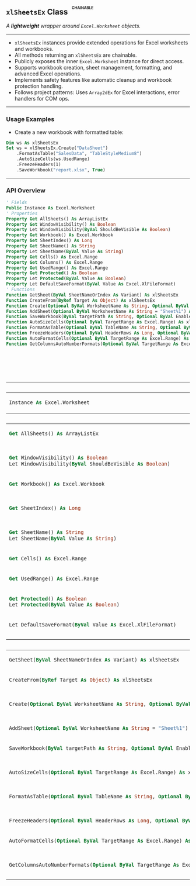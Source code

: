 ## **`xlSheetsEx` Class** <sup><sub><sup> &nbsp; <sup>__CHAINABLE__</sup></sup></sub></sup>

_A **lightweight** wrapper around `Excel.Worksheet` objects._

---

- `xlSheetsEx` instances provide extended operations for Excel worksheets and workbooks.
- All methods returning an `xlSheetsEx` are chainable.
- Publicly exposes the inner `Excel.Worksheet` instance for direct access.
- Supports workbook creation, sheet management, formatting, and advanced Excel operations.
- Implements safety features like automatic cleanup and workbook protection handling.
- Follows project patterns: Uses `Array2dEx` for Excel interactions, error handlers for COM ops.

---

### **Usage Examples**

* Create a new workbook with formatted table:

```vb
Dim ws As xlSheetsEx
Set ws = xlSheetsEx.Create("DataSheet")
    .FormatAsTable("SalesData", "TableStyleMedium8")
    .AutoSizeCells(ws.UsedRange)
    .FreezeHeaders(1)
    .SaveWorkbook("report.xlsx", True)
```

---

### **API Overview**

```vb
' Fields
Public Instance As Excel.Worksheet
' Properties
Property Get AllSheets() As ArrayListEx
Property Get WindowVisibility() As Boolean
Property Let WindowVisibility(ByVal ShouldBeVisible As Boolean)
Property Get Workbook() As Excel.Workbook
Property Get SheetIndex() As Long
Property Get SheetName() As String
Property Let SheetName(ByVal Value As String)
Property Get Cells() As Excel.Range
Property Get Columns() As Excel.Range
Property Get UsedRange() As Excel.Range
Property Get Protected() As Boolean
Property Let Protected(ByVal Value As Boolean)
Property Let DefaultSaveFormat(ByVal Value As Excel.XlFileFormat)
' Functions
Function GetSheet(ByVal SheetNameOrIndex As Variant) As xlSheetsEx
Function CreateFrom(ByRef Target As Object) As xlSheetsEx
Function Create(Optional ByVal WorksheetName As String, Optional ByVal TargetFile As Variant, Optional ByVal Options As DictionaryEx) As xlSheetsEx
Function AddSheet(Optional ByVal WorksheetName As String = "Sheet%1") As xlSheetsEx
Function SaveWorkbook(ByVal targetPath As String, Optional ByVal EnableMacros As Boolean = False) As xlSheetsEx
Function AutoSizeCells(Optional ByVal TargetRange As Excel.Range) As xlSheetsEx
Function FormatAsTable(Optional ByVal TableName As String, Optional ByVal TableStyle As String) As xlSheetsEx
Function FreezeHeaders(Optional ByVal HeaderRows As Long, Optional ByVal HeaderColumns As Long) As xlSheetsEx
Function AutoFormatCells(Optional ByVal TargetRange As Excel.Range) As xlSheetsEx
Function GetColumnsAutoNumberFormats(Optional ByVal TargetRange As Excel.Range) As Variant
```

<table width="100%"><caption>

### **`xlSheetsEx` API**  
</caption>
<thead><tr><th colspan="2">FIELDS</th></tr></thead>
<tbody>
<tr><td align="left" valign="top">

```vb
Instance As Excel.Worksheet
```
</td><td align="left" valign="top">
The underlying Excel worksheet object.
</td></tr>
</tbody>

<thead><tr><th colspan="2">PROPERTIES</th></tr></thead>
<tbody>
<tr><td align="left" valign="top">

```vb
Get AllSheets() As ArrayListEx
```
</td><td align="left" valign="top">
List of all managed worksheets in this workbook.
</td></tr>

<tr><td align="left" valign="top">

```vb
Get WindowVisibility() As Boolean
Let WindowVisibility(ByVal ShouldBeVisible As Boolean)
```
</td><td align="left" valign="top">
Controls Excel application visibility during operations.
</td></tr>

<tr><td align="left" valign="top">

```vb
Get Workbook() As Excel.Workbook
```
</td><td align="left" valign="top">
Reference to the parent workbook object.
</td></tr>

<tr><td align="left" valign="top">

```vb
Get SheetIndex() As Long
```
</td><td align="left" valign="top">
Worksheet's position index in the workbook.
</td></tr>

<tr><td align="left" valign="top">

```vb
Get SheetName() As String
Let SheetName(ByVal Value As String)
```
</td><td align="left" valign="top">
Get/set the worksheet's display name.
</td></tr>

<tr><td align="left" valign="top">

```vb
Get Cells() As Excel.Range
```
</td><td align="left" valign="top">
Entire worksheet's cells range.
</td></tr>

<tr><td align="left" valign="top">

```vb
Get UsedRange() As Excel.Range
```
</td><td align="left" valign="top">
Range containing all used cells.
</td></tr>

<tr><td align="left" valign="top">

```vb
Get Protected() As Boolean
Let Protected(ByVal Value As Boolean)
```
</td><td align="left" valign="top">
Control worksheet protection state.
</td></tr>

<tr><td align="left" valign="top">

```vb
Let DefaultSaveFormat(ByVal Value As Excel.XlFileFormat)
```
</td><td align="left" valign="top">
Set default workbook file format (e.g., .xlsx vs .xlsm).
</td></tr>
</tbody>

<thead><tr><th colspan="2">FUNCTIONS</th></tr></thead>
<tbody>
<tr><td align="left" valign="top">

```vb
GetSheet(ByVal SheetNameOrIndex As Variant) As xlSheetsEx
```
</td><td align="left" valign="top">
Retrieve worksheet by name/index.
</td></tr>

<tr><td align="left" valign="top">

```vb
CreateFrom(ByRef Target As Object) As xlSheetsEx
```
</td><td align="left" valign="top">
Initialize from existing worksheet/range.
</td></tr>

<tr><td align="left" valign="top">

```vb
Create(Optional ByVal WorksheetName As String, Optional ByVal TargetFile As Variant, Optional ByVal Options As DictionaryEx) As xlSheetsEx
```
</td><td align="left" valign="top">
Create new workbook/worksheet with options.
</td></tr>

<tr><td align="left" valign="top">

```vb
AddSheet(Optional ByVal WorksheetName As String = "Sheet%1") As xlSheetsEx
```
</td><td align="left" valign="top">
Add new worksheet to workbook.
</td></tr>

<tr><td align="left" valign="top">

```vb
SaveWorkbook(ByVal targetPath As String, Optional ByVal EnableMacros As Boolean = False) As xlSheetsEx
```
</td><td align="left" valign="top">
Save workbook with macro permissions option.
</td></tr>

<tr><td align="left" valign="top">

```vb
AutoSizeCells(Optional ByVal TargetRange As Excel.Range) As xlSheetsEx
```
</td><td align="left" valign="top">
Auto-adjust column widths based on content.
</td></tr>

<tr><td align="left" valign="top">

```vb
FormatAsTable(Optional ByVal TableName As String, Optional ByVal TableStyle As String) As xlSheetsEx
```
</td><td align="left" valign="top">
Convert range to Excel table with styling.
</td></tr>

<tr><td align="left" valign="top">

```vb
FreezeHeaders(Optional ByVal HeaderRows As Long, Optional ByVal HeaderColumns As Long) As xlSheetsEx
```
</td><td align="left" valign="top">
Freeze panes for headers.
</td></tr>

<tr><td align="left" valign="top">

```vb
AutoFormatCells(Optional ByVal TargetRange As Excel.Range) As xlSheetsEx
```
</td><td align="left" valign="top">
Apply intelligent formatting based on data types.
</td></tr>

<tr><td align="left" valign="top">

```vb
GetColumnsAutoNumberFormats(Optional ByVal TargetRange As Excel.Range) As Variant
```
</td><td align="left" valign="top">
Detect optimal number formats for columns.
</td></tr>
</tbody>
</table>
